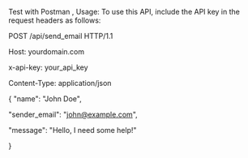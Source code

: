 Test with Postman ,
Usage:
To use this API, include the API key in the request headers as follows:

POST /api/send_email HTTP/1.1

Host: yourdomain.com

x-api-key: your_api_key

Content-Type: application/json

{
  "name": "John Doe",
  
  "sender_email": "john@example.com",
  
  "message": "Hello, I need some help!"
  
}
